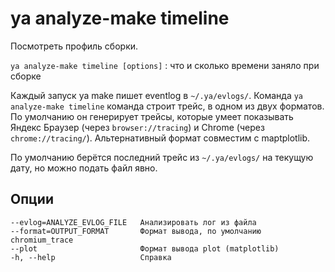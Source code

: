 # ya analyze-make timeline

Посмотреть профиль сборки.

`ya analyze-make timeline [options]` : что и сколько времени заняло при сборке

Каждый запуск ya make пишет eventlog в `~/.ya/evlogs/`. Команда `ya analyze-make timeline` команда строит трейс, в одном из двух форматов. По умолчанию он генерирует трейсы, которые умеет показывать Яндекс Браузер (через `browser://tracing`) и Chrome (через `chrome://tracing/`). Альтернативный формат совместим с maptplotlib.

По умолчанию берётся последний трейс из `~/.ya/evlogs/` на текущую дату, но можно подать файл явно.


## Опции
```
--evlog=ANALYZE_EVLOG_FILE   Анализировать лог из файла
--format=OUTPUT_FORMAT       Формат вывода, по умолчанию chromium_trace 
--plot                       Формат вывода plot (matplotlib)
-h, --help                   Справка
```
